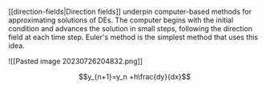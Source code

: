 [[direction-fields|Direction fields]] underpin computer-based methods for approximating solutions of DEs. The computer begins with the initial condition and advances the solution in small steps, following the direction field at each time step. Euler's method is the simplest method that uses this idea. 

![[Pasted image 20230726204832.png]]

$$y_{n+1}=y_n +h\frac{dy}{dx}$$
